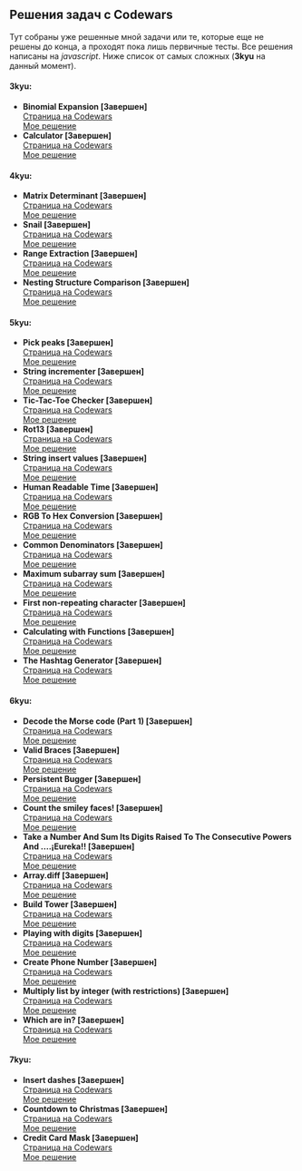 ## Решения задач с Codewars

Тут собраны уже решенные мной задачи или те, которые еще не решены до конца, а проходят пока лишь первичные тесты.
Все решения написаны на *javascript*. Ниже список от самых сложных (**3kyu** на данный момент).

#### 3kyu:
  * **Binomial Expansion [Завершен]**<br>
   [Страница на Codewars](https://www.codewars.com/kata/540d0fdd3b6532e5c3000b5b)<br>
   [Мое решение](https://github.com/theeeita/Codewars-solutions/blob/master/completed/3kyu/BinomialExpansion.js)<br>
  * **Calculator [Завершен]**<br>
   [Страница на Codewars](https://www.codewars.com/kata/5235c913397cbf2508000048)<br>
   [Мое решение](https://github.com/theeeita/Codewars-solutions/blob/master/completed/3kyu/Calculator.js)<br>
   
#### 4kyu:
 * **Matrix Determinant [Завершен]**<br>
   [Страница на Codewars](https://www.codewars.com/kata/52a382ee44408cea2500074c)<br>
   [Мое решение](https://github.com/theeeita/Codewars-solutions/blob/master/completed/4kyu/matrixDeterminant.js)<br>
 * **Snail [Завершен]**<br>
   [Страница на Codewars](https://www.codewars.com/kata/521c2db8ddc89b9b7a0000c1)<br>
   [Мое решение](https://github.com/theeeita/Codewars-solutions/blob/master/completed/4kyu/snail.js)<br>
 * **Range Extraction [Завершен]**<br>
   [Страница на Codewars](https://www.codewars.com/kata/51ba717bb08c1cd60f00002f)<br>
   [Мое решение](https://github.com/theeeita/Codewars-solutions/blob/master/completed/4kyu/rangeExtraction.js)<br>
 * **Nesting Structure Comparison [Завершен]**<br>
   [Страница на Codewars](https://www.codewars.com/kata/520446778469526ec0000001)<br>
   [Мое решение](https://github.com/theeeita/Codewars-solutions/blob/master/completed/4kyu/nestingStructure.js)<br>
   
#### 5kyu:
 * **Pick peaks [Завершен]**<br>
  [Страница на Codewars](https://www.codewars.com/kata/5279f6fe5ab7f447890006a7)<br>
  [Мое решение](https://github.com/theeeita/Codewars-solutions/blob/master/completed/5kyu/pickPeaks.js)<br>
 * **String incrementer [Завершен]**<br>
  [Страница на Codewars](https://www.codewars.com/kata/54a91a4883a7de5d7800009c)<br>
  [Мое решение](https://github.com/theeeita/Codewars-solutions/blob/master/completed/5kyu/incrementString.js)<br>
 * **Tic-Tac-Toe Checker [Завершен]**<br>
  [Страница на Codewars](https://www.codewars.com/kata/525caa5c1bf619d28c000335)<br>
  [Мое решение](https://github.com/theeeita/Codewars-solutions/blob/master/completed/5kyu/TicTacToeCheker.js)<br>
 * **Rot13 [Завершен]**<br>
  [Страница на Codewars](https://www.codewars.com/kata/530e15517bc88ac656000716)<br>
  [Мое решение](https://github.com/theeeita/Codewars-solutions/blob/master/completed/5kyu/rot13.js)<br>
 * **String insert values [Завершен]**<br>
  [Страница на Codewars](https://www.codewars.com/kata/529b54d9aba78c924d00088e)<br>
  [Мое решение](https://github.com/theeeita/Codewars-solutions/blob/master/completed/5kyu/StringInsertValues.js)<br>
 * **Human Readable Time [Завершен]**<br>
  [Страница на Codewars](https://www.codewars.com/kata/52685f7382004e774f0001f7)<br>
  [Мое решение](https://github.com/theeeita/Codewars-solutions/blob/master/completed/5kyu/humanReadableTime.js)<br>
* **RGB To Hex Conversion [Завершен]**<br>
  [Страница на Codewars](https://www.codewars.com/kata/513e08acc600c94f01000001/)<br>
  [Мое решение](https://github.com/theeeita/Codewars-solutions/blob/master/completed/5kyu/RGB_toHexConversion.js)<br>
* **Common Denominators [Завершен]**<br>
  [Страница на Codewars](https://www.codewars.com/kata/54d7660d2daf68c619000d95)<br>
  [Мое решение](https://github.com/theeeita/Codewars-solutions/blob/master/completed/5kyu/CommonDenominators.js)<br>
* **Maximum subarray sum [Завершен]**<br>
  [Страница на Codewars](https://www.codewars.com/kata/54521e9ec8e60bc4de000d6c)<br>
  [Мое решение](https://github.com/theeeita/Codewars-solutions/blob/master/completed/5kyu/maxSequence.js)<br>
* **First non-repeating character [Завершен]**<br>
  [Страница на Codewars](https://www.codewars.com/kata/52bc74d4ac05d0945d00054e)<br>
  [Мое решение](https://github.com/theeeita/Codewars-solutions/blob/master/completed/5kyu/firstNonRepeatingLetter.js)<br>
* **Calculating with Functions [Завершен]**<br>
  [Страница на Codewars](https://www.codewars.com/kata/525f3eda17c7cd9f9e000b39)<br>
  [Мое решение](https://github.com/theeeita/Codewars-solutions/blob/master/completed/5kyu/CalculatingWithFunctions.js)<br>
* **The Hashtag Generator [Завершен]**<br>
  [Страница на Codewars](https://www.codewars.com/kata/52449b062fb80683ec000024)<br>
  [Мое решение](https://github.com/theeeita/Codewars-solutions/blob/master/completed/5kyu/generateHashtag.js)<br>
#### 6kyu:
* **Decode the Morse code (Part 1) [Завершен]**<br>
  [Страница на Codewars](https://www.codewars.com/kata/54b724efac3d5402db00065e)<br>
  [Мое решение](https://github.com/theeeita/Codewars-solutions/blob/master/completed/6kyu/docodeTheMorse.js)<br>
* **Valid Braces [Завершен]**<br>
  [Страница на Codewars](https://www.codewars.com/kata/5277c8a221e209d3f6000b56)<br>
  [Мое решение](https://github.com/theeeita/Codewars-solutions/blob/master/completed/6kyu/validBraces.js)<br>
* **Persistent Bugger [Завершен]**<br>
  [Страница на Codewars](https://www.codewars.com/kata/55bf01e5a717a0d57e0000ec)<br>
  [Мое решение](https://github.com/theeeita/Codewars-solutions/blob/master/completed/6kyu/PersistentBugger.js)<br>
* **Count the smiley faces! [Завершен]**<br>
  [Страница на Codewars](https://www.codewars.com/kata/583203e6eb35d7980400002a)<br>
  [Мое решение](https://github.com/theeeita/Codewars-solutions/blob/master/completed/6kyu/countSmileyFaces.js)<br>
* **Take a Number And Sum Its Digits Raised To The Consecutive Powers And ....¡Eureka!! [Завершен]**<br>
  [Страница на Codewars](https://www.codewars.com/kata/5626b561280a42ecc50000d1)<br>
  [Мое решение](https://github.com/theeeita/Codewars-solutions/blob/master/completed/6kyu/simDigPow.js)<br>
* **Array.diff [Завершен]**<br>
  [Страница на Codewars](https://www.codewars.com/kata/523f5d21c841566fde000009)<br>
  [Мое решение](https://github.com/theeeita/Codewars-solutions/blob/master/completed/6kyu/arrayDiff.js)<br>
* **Build Tower [Завершен]**<br>
  [Страница на Codewars](https://www.codewars.com/kata/576757b1df89ecf5bd00073b)<br>
  [Мое решение](https://github.com/theeeita/Codewars-solutions/blob/master/completed/6kyu/towerBuilder.js)<br>
* **Playing with digits [Завершен]**<br>
  [Страница на Codewars](https://www.codewars.com/kata/5552101f47fc5178b1000050)<br>
  [Мое решение](https://github.com/theeeita/Codewars-solutions/blob/master/completed/6kyu/PlayingWithDigits.js)<br>
* **Create Phone Number [Завершен]**<br>
  [Страница на Codewars](https://www.codewars.com/kata/525f50e3b73515a6db000b83)<br>
  [Мое решение](https://github.com/theeeita/Codewars-solutions/blob/master/completed/6kyu/createPhoneNumber.js)<br>
* **Multiply list by integer (with restrictions) [Завершен]**<br>
  [Страница на Codewars](https://www.codewars.com/kata/57f7e7617a28db2a2200021a)<br>
  [Мое решение](https://github.com/theeeita/Codewars-solutions/blob/master/completed/6kyu/multipleList.js)<br>
* **Which are in? [Завершен]**<br>
  [Страница на Codewars](https://www.codewars.com/kata/550554fd08b86f84fe000a58)<br>
  [Мое решение](https://github.com/theeeita/Codewars-solutions/blob/master/completed/6kyu/whichAreIn.js)<br>
#### 7kyu:
* **Insert dashes [Завершен]**<br>
  [Страница на Codewars](https://www.codewars.com/kata/55960bbb182094bc4800007b)<br>
  [Мое решение](https://github.com/theeeita/Codewars-solutions/blob/master/completed/7kyu/insertDashes.js)<br>
* **Countdown to Christmas [Завершен]**<br>
  [Страница на Codewars](https://www.codewars.com/kata/56f6b23c9400f5387d000d48)<br>
  [Мое решение](https://github.com/theeeita/Codewars-solutions/blob/master/completed/7kyu/CountdowntoChristmas.js)<br>
* **Credit Card Mask [Завершен]**<br>
  [Страница на Codewars](https://www.codewars.com/kata/5412509bd436bd33920011bc)<br>
  [Мое решение](https://github.com/theeeita/Codewars-solutions/blob/master/completed/7kyu/maskify.js)<br>

